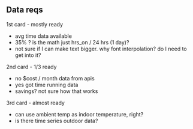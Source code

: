 ## Data reqs

1st card - mostly ready

- avg time data available
- 35% ? is the math just hrs_on / 24 hrs (1 day)?
- not sure if I can make text bigger. why font interpolation? do I need to get into it?

2nd card - 1/3 ready

- no $cost / month data from apis
- yes got time running data
- savings? not sure how that works

3rd card - almost ready

- can use ambient temp as indoor temperature, right?
- is there time series outdoor data?
